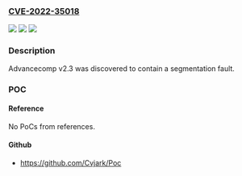 ### [CVE-2022-35018](https://cve.mitre.org/cgi-bin/cvename.cgi?name=CVE-2022-35018)
![](https://img.shields.io/static/v1?label=Product&message=n%2Fa&color=blue)
![](https://img.shields.io/static/v1?label=Version&message=n%2Fa&color=blue)
![](https://img.shields.io/static/v1?label=Vulnerability&message=n%2Fa&color=brighgreen)

### Description

Advancecomp v2.3 was discovered to contain a segmentation fault.

### POC

#### Reference
No PoCs from references.

#### Github
- https://github.com/Cvjark/Poc

